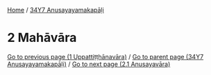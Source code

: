 
[Home](/) / [34Y7 Anusayayamakapāḷi](../34Y7.md)

# 2 Mahāvāra


[Go to previous page (1 Uppattiṭṭhānavāra)](1.md) / [Go to parent page (34Y7 Anusayayamakapāḷi)](0.md) / [Go to next page (2.1 Anusayavāra)](2/2.1.md)


